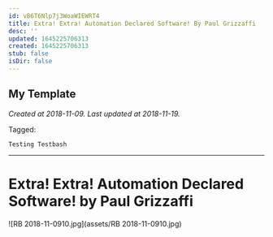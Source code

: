 ```yaml
---
id: vB6T6Nlp7j3WoaWIEWRT4
title: Extra! Extra! Automation Declared Software! By Paul Grizzaffi
desc: ''
updated: 1645225706313
created: 1645225706313
stub: false
isDir: false
---
```

My Template
---

_Created at 2018-11-09._
_Last updated at 2018-11-19._



Tagged: 
```
Testing Testbash
```


---

# Extra! Extra! Automation Declared Software! by Paul Grizzaffi


![RB 2018-11-0910.jpg](assets/RB 2018-11-0910.jpg)

